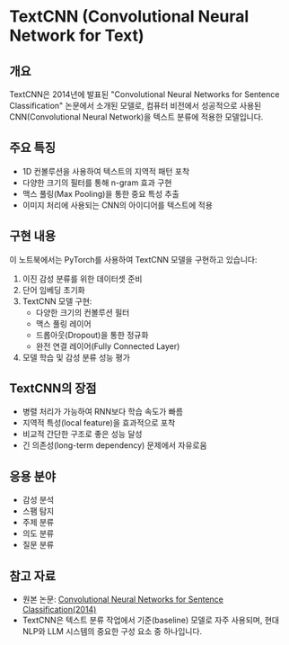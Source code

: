 # TextCNN (Convolutional Neural Network for Text)

## 개요
TextCNN은 2014년에 발표된 "Convolutional Neural Networks for Sentence Classification" 논문에서 소개된 모델로, 컴퓨터 비전에서 성공적으로 사용된 CNN(Convolutional Neural Network)을 텍스트 분류에 적용한 모델입니다.

## 주요 특징
- 1D 컨볼루션을 사용하여 텍스트의 지역적 패턴 포착
- 다양한 크기의 필터를 통해 n-gram 효과 구현
- 맥스 풀링(Max Pooling)을 통한 중요 특성 추출
- 이미지 처리에 사용되는 CNN의 아이디어를 텍스트에 적용

## 구현 내용
이 노트북에서는 PyTorch를 사용하여 TextCNN 모델을 구현하고 있습니다:

1. 이진 감성 분류를 위한 데이터셋 준비
2. 단어 임베딩 초기화
3. TextCNN 모델 구현:
   - 다양한 크기의 컨볼루션 필터
   - 맥스 풀링 레이어
   - 드롭아웃(Dropout)을 통한 정규화
   - 완전 연결 레이어(Fully Connected Layer)
4. 모델 학습 및 감성 분류 성능 평가

## TextCNN의 장점
- 병렬 처리가 가능하여 RNN보다 학습 속도가 빠름
- 지역적 특성(local feature)을 효과적으로 포착
- 비교적 간단한 구조로 좋은 성능 달성
- 긴 의존성(long-term dependency) 문제에서 자유로움

## 응용 분야
- 감성 분석
- 스팸 탐지
- 주제 분류
- 의도 분류
- 질문 분류

## 참고 자료
- 원본 논문: [Convolutional Neural Networks for Sentence Classification(2014)](http://www.aclweb.org/anthology/D14-1181)
- TextCNN은 텍스트 분류 작업에서 기준(baseline) 모델로 자주 사용되며, 현대 NLP와 LLM 시스템의 중요한 구성 요소 중 하나입니다.
